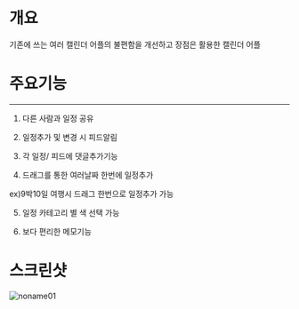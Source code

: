 # 개요
기존에 쓰는 여러 캘린더 어플의 불편함을 개선하고 장점은 활용한 캘린더 어플


# 주요기능

----------------------


1. 다른 사람과 일정 공유

2. 일정추가 및 변경 시 피드알림

3. 각 일정/ 피드에 댓글추가기능

4. 드래그를 통한 여러날짜 한번에 일정추가 

  ex)9박10일 여행시 드래그 한번으로 일정추가 가능

5. 일정 카테고리 별 색 선택 가능

6. 보다 편리한 메모기능


# 스크린샷


![noname01](https://user-images.githubusercontent.com/55425596/65939765-c6d02080-e461-11e9-87f1-0fcd263da213.jpg)

